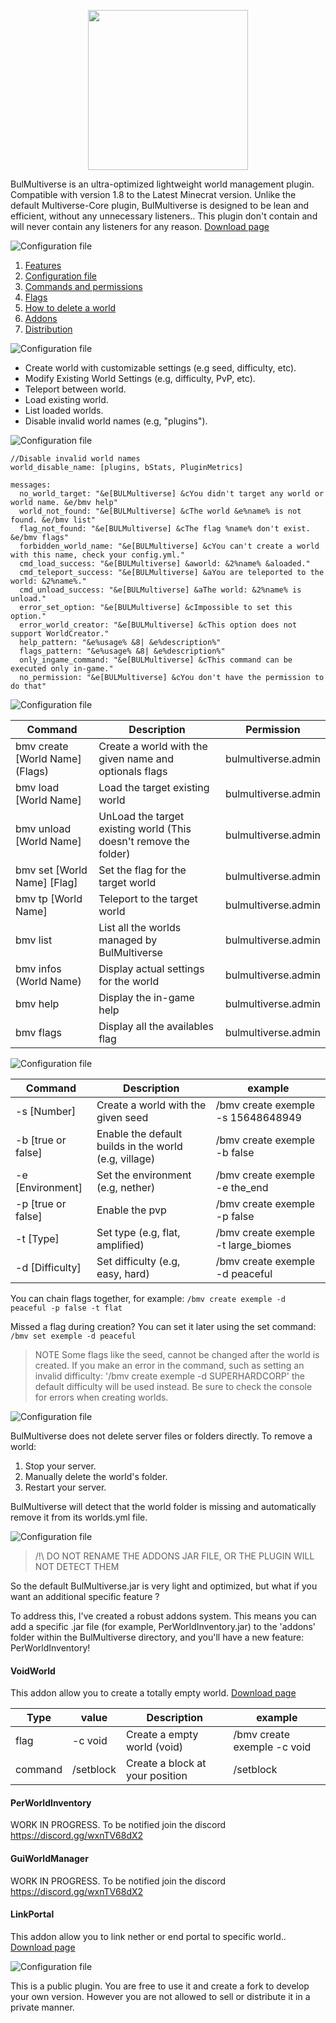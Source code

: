 <p align="center">
    <img src="https://i.goopics.net/77bvma.png" width="256">
</p>

BulMultiverse is an ultra-optimized lightweight world management plugin. Compatible with version 1.8 to the Latest Minecrat version. Unlike the default Multiverse-Core plugin, BulMultiverse is designed to be lean and efficient, without any unnecessary listeners.. This plugin don't contain and will never contain any listeners for any reason.
[Download page](https://www.spigotmc.org/resources/118884/ "Click to download")

<img src="https://img.shields.io/badge/Table_of_contents-50C878?style=for-the-badge" alt="Configuration file" style="pointer-events: none;">

1. [Features](#features)
1. [Configuration file](#configuration-file)
2. [Commands and permissions](#commands-and-permissions)
3. [Flags](#flags)
4. [How to delete a world](#how-to-delete-a-world)
5. [Addons](#addons)
6. [Distribution](#distribution)

<img id="features" src="https://img.shields.io/badge/Features-50C878?style=for-the-badge" alt="Configuration file" style="pointer-events: none;">

- Create world with customizable settings (e.g seed, difficulty, etc).
- Modify Existing World Settings (e.g, difficulty, PvP, etc).
- Teleport between world.
- Load existing world.
- List loaded worlds.
- Disable invalid world names (e.g, "plugins").

<img id="configuration-file" src="https://img.shields.io/badge/Configuration_file-50C878?style=for-the-badge" alt="Configuration file" style="pointer-events: none;">

```
//Disable invalid world names
world_disable_name: [plugins, bStats, PluginMetrics]

messages:
  no_world_target: "&e[BULMultiverse] &cYou didn't target any world or world name. &e/bmv help"
  world_not_found: "&e[BULMultiverse] &cThe world &e%name% is not found. &e/bmv list"
  flag_not_found: "&e[BULMultiverse] &cThe flag %name% don't exist. &e/bmv flags"
  forbidden_world_name: "&e[BULMultiverse] &cYou can't create a world with this name, check your config.yml."
  cmd_load_success: "&e[BULMultiverse] &aworld: &2%name% &aloaded."
  cmd_teleport_success: "&e[BULMultiverse] &aYou are teleported to the world: &2%name%."
  cmd_unload_success: "&e[BULMultiverse] &aThe world: &2%name% is unload."
  error_set_option: "&e[BULMultiverse] &cImpossible to set this option."
  error_world_creator: "&e[BULMultiverse] &cThis option does not support WorldCreator."
  help_pattern: "&e%usage% &8| &e%description%"
  flags_pattern: "&e%usage% &8| &e%description%"
  only_ingame_command: "&e[BULMultiverse] &cThis command can be executed only in-game."
  no_permission: "&e[BULMultiverse] &cYou don't have the permission to do that"
```

<img id="commands-and-permissions" src="https://img.shields.io/badge/Commands_and_permissions-50C878?style=for-the-badge" alt="Configuration file" style="pointer-events: none;">

| Command                         | Description                                                       | Permission          |
|---------------------------------|-------------------------------------------------------------------|---------------------|
| bmv create [World Name] (Flags) | Create a world with the given name and optionals flags            | bulmultiverse.admin |
| bmv load [World Name]           | Load the target existing world                                    | bulmultiverse.admin |
| bmv unload [World Name]         | UnLoad the target existing world (This doesn't remove the folder) | bulmultiverse.admin |
| bmv set [World Name] [Flag]     | Set the flag for the target world                                 | bulmultiverse.admin |
| bmv tp [World Name]             | Teleport to the target world                                      | bulmultiverse.admin |
| bmv list                        | List all the worlds managed by BulMultiverse                      | bulmultiverse.admin |
| bmv infos (World Name)          | Display actual settings for the world                             | bulmultiverse.admin |
| bmv help                        | Display the in-game help                                          | bulmultiverse.admin |
| bmv flags                       | Display all the availables flag                                   | bulmultiverse.admin |

<img id="flags" src="https://img.shields.io/badge/Flags-50C878?style=for-the-badge" alt="Configuration file" style="pointer-events: none;">

| Command            | Description                                           | example                             |
|--------------------|-------------------------------------------------------|-------------------------------------|
| -s [Number]        | Create a world with the given seed                    | /bmv create exemple -s 15648648949  |
| -b [true or false] | Enable the default builds in the world (e.g, village) | /bmv create exemple -b false        |
| -e [Environment]   | Set the environment (e.g, nether)                     | /bmv create exemple -e the_end      |
| -p [true or false] | Enable the pvp                                        | /bmv create exemple -p false        |
| -t [Type]          | Set type (e.g, flat, amplified)                       | /bmv create exemple -t large_biomes |
| -d [Difficulty]    | Set difficulty (e.g, easy, hard)                      | /bmv create exemple -d peaceful     |

You can chain flags together, for example:
`/bmv create exemple -d peaceful -p false -t flat`

Missed a flag during creation? You can set it later using the set command:
`/bmv set exemple -d peaceful`
> NOTE
> Some flags like the seed, cannot be changed after the world is created. If you make an error in the command, such as setting an invalid difficulty:
'/bmv create exemple -d SUPERHARDCORP'
the default difficulty will be used instead. Be sure to check the console for errors when creating worlds.

<img id="how-to-delete-a-world" src="https://img.shields.io/badge/How_to_delete_a_world-50C878?style=for-the-badge" alt="Configuration file" style="pointer-events: none;">

BulMultiverse does not delete server files or folders directly. To remove a world:
1. Stop your server.
2. Manually delete the world's folder.
3. Restart your server.

BulMultiverse will detect that the world folder is missing and automatically remove it from its worlds.yml file.

<img id="addons" src="https://img.shields.io/badge/Addons-50C878?style=for-the-badge" alt="Configuration file" style="pointer-events: none;">

> /!\ DO NOT RENAME THE ADDONS JAR FILE, OR THE PLUGIN WILL NOT DETECT THEM

So the default BulMultiverse.jar is very light and optimized, but what if you want an additional specific feature ?

To address this, I've created a robust addons system. This means you can add a specific .jar file (for example, PerWorldInventory.jar)
to the 'addons' folder within the BulMultiverse directory, and you'll have a new feature: PerWorldInventory!

#### VoidWorld

This addon allow you to create a totally empty world. [Download page](https://www.spigotmc.org/resources/119020/ "Click to download")

| Type    | value     | Description                     | example                     |
|---------|-----------|---------------------------------|-----------------------------|
| flag    | -c void   | Create a empty world (void)     | /bmv create exemple -c void |
| command | /setblock | Create a block at your position | /setblock                   |

#### PerWorldInventory

WORK IN PROGRESS. To be notified join the discord https://discord.gg/wxnTV68dX2

#### GuiWorldManager

WORK IN PROGRESS. To be notified join the discord https://discord.gg/wxnTV68dX2

#### LinkPortal

This addon allow you to link nether or end portal to specific world.. [Download page](https://www.spigotmc.org/resources/119396/ "Click to download")

<img id="distribution" src="https://img.shields.io/badge/Distribution-50C878?style=for-the-badge" alt="Configuration file" style="pointer-events: none;">

This is a public plugin. You are free to use it and create a fork to develop your own version. However you are not allowed to sell or distribute it in a private manner.